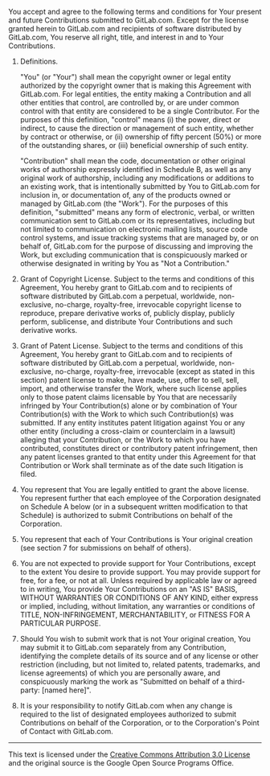 You accept and agree to the following terms and conditions for Your present and future Contributions submitted to GitLab.com. Except for the license granted herein to GitLab.com and recipients of software distributed by GitLab.com, You reserve all right, title, and interest in and to Your Contributions.

1. Definitions.

	"You" (or "Your") shall mean the copyright owner or legal entity authorized by the copyright owner that is making this Agreement with GitLab.com. For legal entities, the entity making a Contribution and all other entities that control, are controlled by, or are under common control with that entity are considered to be a single Contributor. For the purposes of this definition, "control" means (i) the power, direct or indirect, to cause the direction or management of such entity, whether by contract or otherwise, or (ii) ownership of fifty percent (50%) or more of the outstanding shares, or (iii) beneficial ownership of such entity.

	"Contribution" shall mean the code, documentation or other original works of authorship expressly identified in Schedule B, as well as any original work of authorship, including any modifications or additions to an existing work, that is intentionally submitted by You to GitLab.com for inclusion in, or documentation of, any of the products owned or managed by GitLab.com (the "Work"). For the purposes of this definition, "submitted" means any form of electronic, verbal, or written communication sent to GitLab.com or its representatives, including but not limited to communication on electronic mailing lists, source code control systems, and issue tracking systems that are managed by, or on behalf of, GitLab.com for the purpose of discussing and improving the Work, but excluding communication that is conspicuously marked or otherwise designated in writing by You as "Not a Contribution."

2. Grant of Copyright License. Subject to the terms and conditions of this Agreement, You hereby grant to GitLab.com and to recipients of software distributed by GitLab.com a perpetual, worldwide, non-exclusive, no-charge, royalty-free, irrevocable copyright license to reproduce, prepare derivative works of, publicly display, publicly perform, sublicense, and distribute Your Contributions and such derivative works.

3. Grant of Patent License. Subject to the terms and conditions of this Agreement, You hereby grant to GitLab.com and to recipients of software distributed by GitLab.com a perpetual, worldwide, non-exclusive, no-charge, royalty-free, irrevocable (except as stated in this section) patent license to make, have made, use, offer to sell, sell, import, and otherwise transfer the Work, where such license applies only to those patent claims licensable by You that are necessarily infringed by Your Contribution(s) alone or by combination of Your Contribution(s) with the Work to which such Contribution(s) was submitted. If any entity institutes patent litigation against You or any other entity (including a cross-claim or counterclaim in a lawsuit) alleging that your Contribution, or the Work to which you have contributed, constitutes direct or contributory patent infringement, then any patent licenses granted to that entity under this Agreement for that Contribution or Work shall terminate as of the date such litigation is filed.

4. You represent that You are legally entitled to grant the above license. You represent further that each employee of the Corporation designated on Schedule A below (or in a subsequent written modification to that Schedule) is authorized to submit Contributions on behalf of the Corporation.

5. You represent that each of Your Contributions is Your original creation (see section 7 for submissions on behalf of others).

6. You are not expected to provide support for Your Contributions, except to the extent You desire to provide support. You may provide support for free, for a fee, or not at all. Unless required by applicable law or agreed to in writing, You provide Your Contributions on an "AS IS" BASIS, WITHOUT WARRANTIES OR CONDITIONS OF ANY KIND, either express or implied, including, without limitation, any warranties or conditions of TITLE, NON-INFRINGEMENT, MERCHANTABILITY, or FITNESS FOR A PARTICULAR PURPOSE.

7. Should You wish to submit work that is not Your original creation, You may submit it to GitLab.com separately from any Contribution, identifying the complete details of its source and of any license or other restriction (including, but not limited to, related patents, trademarks, and license agreements) of which you are personally aware, and conspicuously marking the work as "Submitted on behalf of a third-party: [named here]".

8. It is your responsibility to notify GitLab.com when any change is required to the list of designated employees authorized to submit Contributions on behalf of the Corporation, or to the Corporation's Point of Contact with GitLab.com.

---------------------------------------

This text is licensed under the [Creative Commons Attribution 3.0 License](http://creativecommons.org/licenses/by/3.0/) and the original source is the Google Open Source Programs Office.
